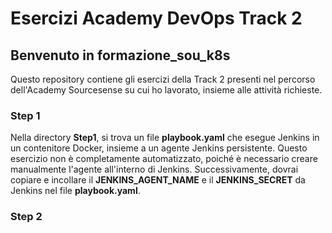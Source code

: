 # Esercizi Academy DevOps Track 2

## Benvenuto in formazione_sou_k8s

Questo repository contiene gli esercizi della Track 2  presenti nel percorso dell'Academy Sourcesense su cui ho lavorato, insieme alle attività richieste.

### Step 1

Nella directory **Step1**, si trova un file **playbook.yaml** che esegue Jenkins in un contenitore Docker, insieme a un agente Jenkins persistente. Questo esercizio non è completamente automatizzato, poiché è necessario creare manualmente l'agente all'interno di Jenkins. Successivamente, dovrai copiare e incollare il **JENKINS_AGENT_NAME** e il **JENKINS_SECRET** da Jenkins nel file **playbook.yaml**.

### Step 2









